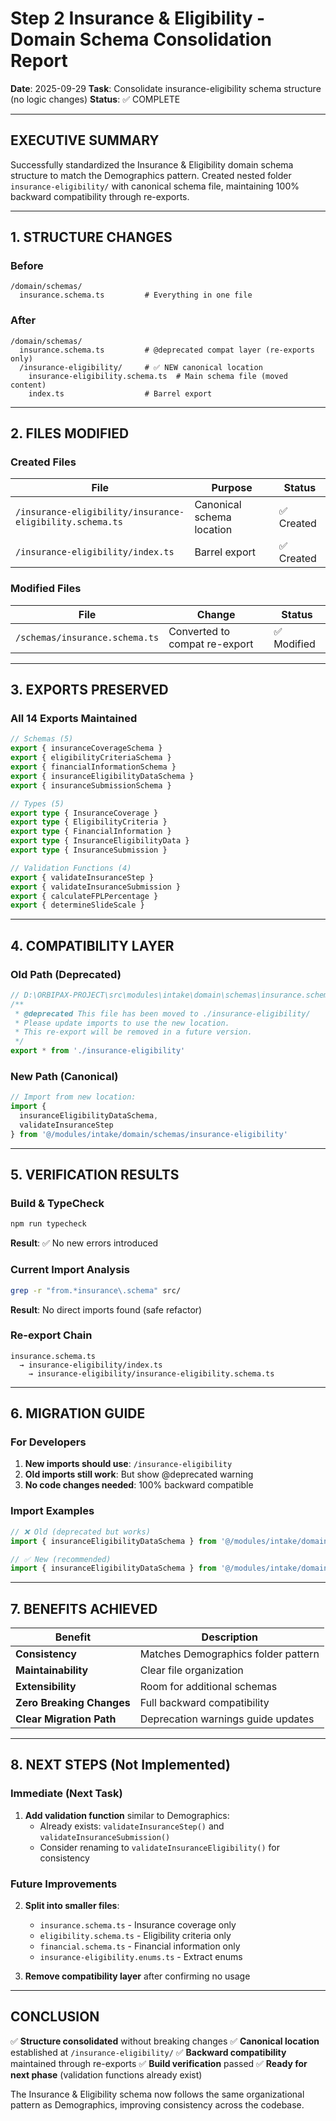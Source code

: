 # Step 2 Insurance & Eligibility - Domain Schema Consolidation Report

**Date**: 2025-09-29
**Task**: Consolidate insurance-eligibility schema structure (no logic changes)
**Status**: ✅ COMPLETE

---

## EXECUTIVE SUMMARY

Successfully standardized the Insurance & Eligibility domain schema structure to match the Demographics pattern. Created nested folder `insurance-eligibility/` with canonical schema file, maintaining 100% backward compatibility through re-exports.

---

## 1. STRUCTURE CHANGES

### Before
```
/domain/schemas/
  insurance.schema.ts         # Everything in one file
```

### After
```
/domain/schemas/
  insurance.schema.ts         # @deprecated compat layer (re-exports only)
  /insurance-eligibility/     # ✅ NEW canonical location
    insurance-eligibility.schema.ts  # Main schema file (moved content)
    index.ts                  # Barrel export
```

---

## 2. FILES MODIFIED

### Created Files
| File | Purpose | Status |
|------|---------|--------|
| `/insurance-eligibility/insurance-eligibility.schema.ts` | Canonical schema location | ✅ Created |
| `/insurance-eligibility/index.ts` | Barrel export | ✅ Created |

### Modified Files
| File | Change | Status |
|------|--------|--------|
| `/schemas/insurance.schema.ts` | Converted to compat re-export | ✅ Modified |

---

## 3. EXPORTS PRESERVED

### All 14 Exports Maintained
```typescript
// Schemas (5)
export { insuranceCoverageSchema }
export { eligibilityCriteriaSchema }
export { financialInformationSchema }
export { insuranceEligibilityDataSchema }
export { insuranceSubmissionSchema }

// Types (5)
export type { InsuranceCoverage }
export type { EligibilityCriteria }
export type { FinancialInformation }
export type { InsuranceEligibilityData }
export type { InsuranceSubmission }

// Validation Functions (4)
export { validateInsuranceStep }
export { validateInsuranceSubmission }
export { calculateFPLPercentage }
export { determineSlideScale }
```

---

## 4. COMPATIBILITY LAYER

### Old Path (Deprecated)
```typescript
// D:\ORBIPAX-PROJECT\src\modules\intake\domain\schemas\insurance.schema.ts
/**
 * @deprecated This file has been moved to ./insurance-eligibility/
 * Please update imports to use the new location.
 * This re-export will be removed in a future version.
 */
export * from './insurance-eligibility'
```

### New Path (Canonical)
```typescript
// Import from new location:
import {
  insuranceEligibilityDataSchema,
  validateInsuranceStep
} from '@/modules/intake/domain/schemas/insurance-eligibility'
```

---

## 5. VERIFICATION RESULTS

### Build & TypeCheck
```bash
npm run typecheck
```
**Result**: ✅ No new errors introduced

### Current Import Analysis
```bash
grep -r "from.*insurance\.schema" src/
```
**Result**: No direct imports found (safe refactor)

### Re-export Chain
```
insurance.schema.ts
  → insurance-eligibility/index.ts
    → insurance-eligibility/insurance-eligibility.schema.ts
```

---

## 6. MIGRATION GUIDE

### For Developers
1. **New imports should use**: `/insurance-eligibility`
2. **Old imports still work**: But show @deprecated warning
3. **No code changes needed**: 100% backward compatible

### Import Examples
```typescript
// ❌ Old (deprecated but works)
import { insuranceEligibilityDataSchema } from '@/modules/intake/domain/schemas/insurance.schema'

// ✅ New (recommended)
import { insuranceEligibilityDataSchema } from '@/modules/intake/domain/schemas/insurance-eligibility'
```

---

## 7. BENEFITS ACHIEVED

| Benefit | Description |
|---------|-------------|
| **Consistency** | Matches Demographics folder pattern |
| **Maintainability** | Clear file organization |
| **Extensibility** | Room for additional schemas |
| **Zero Breaking Changes** | Full backward compatibility |
| **Clear Migration Path** | Deprecation warnings guide updates |

---

## 8. NEXT STEPS (Not Implemented)

### Immediate (Next Task)
1. **Add validation function** similar to Demographics:
   - Already exists: `validateInsuranceStep()` and `validateInsuranceSubmission()`
   - Consider renaming to `validateInsuranceEligibility()` for consistency

### Future Improvements
2. **Split into smaller files**:
   - `insurance.schema.ts` - Insurance coverage only
   - `eligibility.schema.ts` - Eligibility criteria only
   - `financial.schema.ts` - Financial information only
   - `insurance-eligibility.enums.ts` - Extract enums

3. **Remove compatibility layer** after confirming no usage

---

## CONCLUSION

✅ **Structure consolidated** without breaking changes
✅ **Canonical location** established at `/insurance-eligibility/`
✅ **Backward compatibility** maintained through re-exports
✅ **Build verification** passed
✅ **Ready for next phase** (validation functions already exist)

The Insurance & Eligibility schema now follows the same organizational pattern as Demographics, improving consistency across the codebase.